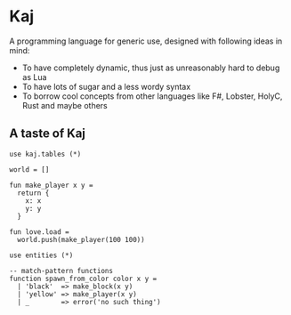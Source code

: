 # Kaj

A programming language for generic use, designed with following ideas in mind:

- To have completely dynamic, thus just as unreasonably hard to debug as Lua
- To have lots of sugar and a less wordy syntax
- To borrow cool concepts from other languages like F#, Lobster, HolyC, Rust and maybe others 

## A taste of Kaj

```
use kaj.tables (*)

world = []

fun make_player x y =
  return {
    x: x
    y: y
  }

fun love.load =
  world.push(make_player(100 100))
```

```
use entities (*)

-- match-pattern functions
function spawn_from_color color x y =
  | 'black'  => make_block(x y)
  | 'yellow' => make_player(x y)
  | _        => error('no such thing')
```
